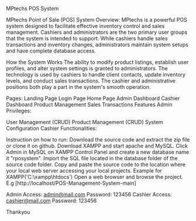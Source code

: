MPtechs POS System

MPtechs Point of Sale (POS) System Overview: MPtechs is a powerful POS system designed to facilitate effective inventory control and sales management. Cashiers and administrators are the two primary user groups that the system is intended to support. While cashiers handle sales transactions and inventory changes, administrators maintain system setups and have complete database access.

How the System Works
The ability to modify product listings, establish user profiles, and alter system settings is granted to administrators. The technology is used by cashiers to handle client contacts, update inventory levels, and conduct sales transactions. The cashier and administrative positions both play a part in the system's smooth operation.


Pages:
Landing Page
Login Page
Home Page
Admin Dashboard
Cashier Dashboard
Product Management
Sales Transactions
Features
Admin Privileges:

User Management (CRUD)
Product Management (CRUD)
System Configuration
Cashier Functionalities:

Instruction on how to run: Download the source code and extract the zip file or clone it on github. Download XAMPP and start apache and MySQL. Click Admin in MySQL on XAMPP Control Panel and create a new database name it "rposystem". Import the SQL file located in the database folder of the source code folder. Copy and paste the source code to the location where your local web server accessing your local projects. Example for XAMPP('C:\xampp\htdocs') Open a web browser and browse the project. E.g [http://localhost/POS-Management-System-main]

Admin Access: admin@mail.com Password: 123456
Cashier Access: cashier@mail.com Password: 123456

Thankyou
